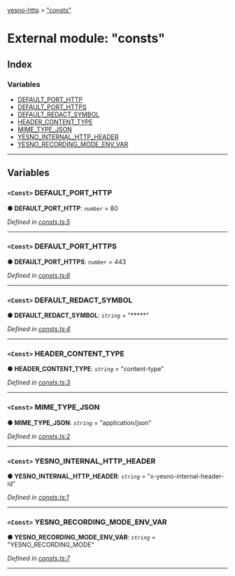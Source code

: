 [yesno-http](../README.md) > ["consts"](../modules/_consts_.md)

# External module: "consts"

## Index

### Variables

* [DEFAULT_PORT_HTTP](_consts_.md#default_port_http)
* [DEFAULT_PORT_HTTPS](_consts_.md#default_port_https)
* [DEFAULT_REDACT_SYMBOL](_consts_.md#default_redact_symbol)
* [HEADER_CONTENT_TYPE](_consts_.md#header_content_type)
* [MIME_TYPE_JSON](_consts_.md#mime_type_json)
* [YESNO_INTERNAL_HTTP_HEADER](_consts_.md#yesno_internal_http_header)
* [YESNO_RECORDING_MODE_ENV_VAR](_consts_.md#yesno_recording_mode_env_var)

---

## Variables

<a id="default_port_http"></a>

### `<Const>` DEFAULT_PORT_HTTP

**● DEFAULT_PORT_HTTP**: *`number`* = 80

*Defined in [consts.ts:5](https://github.com/FormidableLabs/yesno/blob/acc9f7a/src/consts.ts#L5)*

___
<a id="default_port_https"></a>

### `<Const>` DEFAULT_PORT_HTTPS

**● DEFAULT_PORT_HTTPS**: *`number`* = 443

*Defined in [consts.ts:6](https://github.com/FormidableLabs/yesno/blob/acc9f7a/src/consts.ts#L6)*

___
<a id="default_redact_symbol"></a>

### `<Const>` DEFAULT_REDACT_SYMBOL

**● DEFAULT_REDACT_SYMBOL**: *`string`* = "*****"

*Defined in [consts.ts:4](https://github.com/FormidableLabs/yesno/blob/acc9f7a/src/consts.ts#L4)*

___
<a id="header_content_type"></a>

### `<Const>` HEADER_CONTENT_TYPE

**● HEADER_CONTENT_TYPE**: *`string`* = "content-type"

*Defined in [consts.ts:3](https://github.com/FormidableLabs/yesno/blob/acc9f7a/src/consts.ts#L3)*

___
<a id="mime_type_json"></a>

### `<Const>` MIME_TYPE_JSON

**● MIME_TYPE_JSON**: *`string`* = "application/json"

*Defined in [consts.ts:2](https://github.com/FormidableLabs/yesno/blob/acc9f7a/src/consts.ts#L2)*

___
<a id="yesno_internal_http_header"></a>

### `<Const>` YESNO_INTERNAL_HTTP_HEADER

**● YESNO_INTERNAL_HTTP_HEADER**: *`string`* = "x-yesno-internal-header-id"

*Defined in [consts.ts:1](https://github.com/FormidableLabs/yesno/blob/acc9f7a/src/consts.ts#L1)*

___
<a id="yesno_recording_mode_env_var"></a>

### `<Const>` YESNO_RECORDING_MODE_ENV_VAR

**● YESNO_RECORDING_MODE_ENV_VAR**: *`string`* = "YESNO_RECORDING_MODE"

*Defined in [consts.ts:7](https://github.com/FormidableLabs/yesno/blob/acc9f7a/src/consts.ts#L7)*

___


